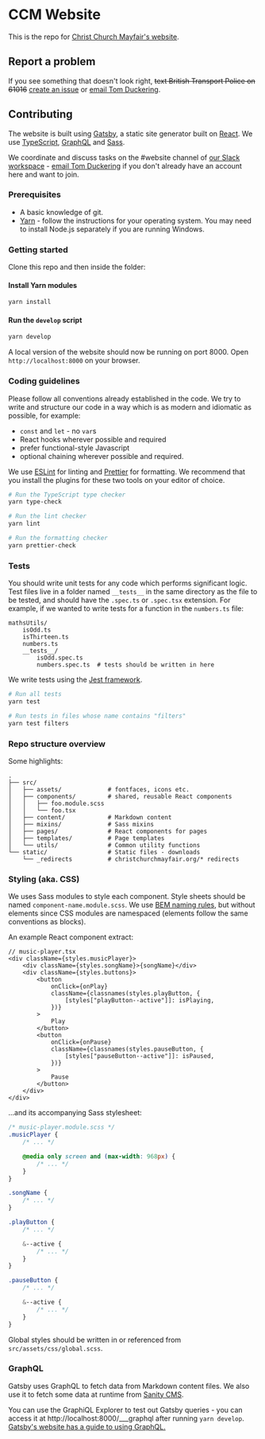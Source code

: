 # CCM Website

This is the repo for [Christ Church Mayfair's website](https://christchurchmayfair.org).

## Report a problem

If you see something that doesn't look right, <del>text British Transport Police on 61016</del> [create an issue](https://github.com/ChristChurchMayfair/ccm-main-gatsby/issues/new/choose) or [email Tom Duckering](mailto:tom@christchurchmayfair.org).

## Contributing

The website is built using [Gatsby](https://www.gatsbyjs.org/), a static site generator built on [React](https://reactjs.org/). We use [TypeScript](https://www.typescriptlang.org/), [GraphQL](https://graphql.org/) and [Sass](https://sass-lang.com/).

We coordinate and discuss tasks on the #website channel of [our Slack workspace](https://ccm-site.slack.com) - [email Tom Duckering](mailto:tom@christchurchmayfair.org) if you don't already have an account here and want to join.

### Prerequisites

-   A basic knowledge of git.
-   [Yarn](https://classic.yarnpkg.com/en/docs/install) - follow the instructions for your operating system. You may need to install Node.js separately if you are running Windows.

### Getting started

Clone this repo and then inside the folder:

#### Install Yarn modules

```bash
yarn install
```

#### Run the `develop` script

```bash
yarn develop
```

A local version of the website should now be running on port 8000. Open `http://localhost:8000` on your browser.

### Coding guidelines

Please follow all conventions already established in the code. We try to write and structure our code in a way which is as modern and idiomatic as possible, for example:

-   `const` and `let` - no `var`s
-   React hooks wherever possible and required
-   prefer functional-style Javascript
-   optional chaining wherever possible and required.

We use [ESLint](https://eslint.org/) for linting and [Prettier](https://prettier.io/) for formatting. We recommend that you install the plugins for these two tools on your editor of choice.

```bash
# Run the TypeScript type checker
yarn type-check

# Run the lint checker
yarn lint

# Run the formatting checker
yarn prettier-check
```

### Tests

You should write unit tests for any code which performs significant logic. Test files live in a folder named `__tests__` in the same directory as the file to be tested, and should have the `.spec.ts` or `.spec.tsx` extension. For example, if we wanted to write tests for a function in the `numbers.ts` file:

```
mathsUtils/
    isOdd.ts
    isThirteen.ts
    numbers.ts
    __tests__/
        isOdd.spec.ts
        numbers.spec.ts  # tests should be written in here
```

We write tests using the [Jest framework](https://jestjs.io/).

```bash
# Run all tests
yarn test

# Run tests in files whose name contains "filters"
yarn test filters
```

### Repo structure overview

Some highlights:

```
.
├── src/
│   ├── assets/             # fontfaces, icons etc.
│   ├── components/         # shared, reusable React components
│   │   ├── foo.module.scss
│   │   └── foo.tsx
│   ├── content/            # Markdown content
│   ├── mixins/             # Sass mixins
│   ├── pages/              # React components for pages
│   ├── templates/          # Page templates
│   └── utils/              # Common utility functions
└── static/                 # Static files - downloads
    └── _redirects          # christchurchmayfair.org/* redirects
```

### Styling (aka. CSS)

We uses Sass modules to style each component. Style sheets should be named `component-name.module.scss`. We use [BEM naming rules](http://getbem.com/naming/), but without elements since CSS modules are namespaced (elements follow the same conventions as blocks).

An example React component extract:

```tsx
// music-player.tsx
<div className={styles.musicPlayer}>
    <div className={styles.songName}>{songName}</div>
    <div className={styles.buttons}>
        <button
            onClick={onPlay}
            className={classnames(styles.playButton, {
                [styles["playButton--active"]]: isPlaying,
            })}
        >
            Play
        </button>
        <button
            onClick={onPause}
            className={classnames(styles.pauseButton, {
                [styles["pauseButton--active"]]: isPaused,
            })}
        >
            Pause
        </button>
    </div>
</div>
```

...and its accompanying Sass stylesheet:

```scss
/* music-player.module.scss */
.musicPlayer {
    /* ... */

    @media only screen and (max-width: 968px) {
        /* ... */
    }
}

.songName {
    /* ... */
}

.playButton {
    /* ... */

    &--active {
        /* ... */
    }
}

.pauseButton {
    /* ... */

    &--active {
        /* ... */
    }
}
```

Global styles should be written in or referenced from `src/assets/css/global.scss`.

### GraphQL

Gatsby uses GraphQL to fetch data from Markdown content files. We also use it to fetch some data at runtime from [Sanity CMS](https://www.sanity.io/).

You can use the GraphiQL Explorer to test out Gatsby queries - you can access it at http://localhost:8000/___graphql after running `yarn develop`. [Gatsby's website has a guide to using GraphQL.](https://www.gatsbyjs.org/tutorial/part-five/#introducing-graphiql)
